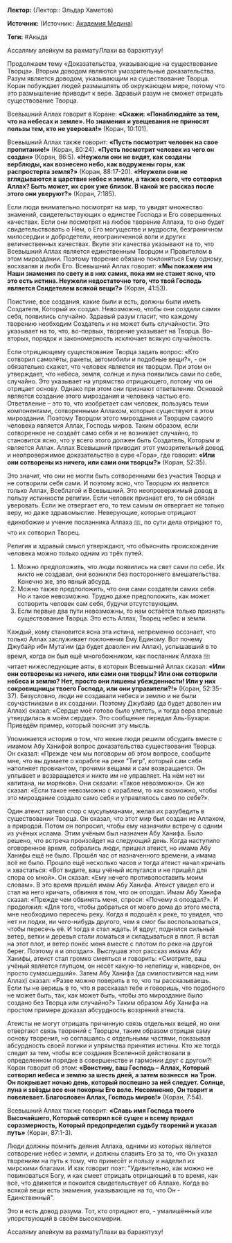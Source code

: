 **Лектор:** (Лектор:: Эльдар Хаметов)

**Источник:** (Источник:: [Академия Медина](https://web.medinaschool.org/school/))

**Теги:** #Акыда

Ассаляму алейкум ва рахматуЛлахи ва баракятуху!


Продолжаем тему «Доказательства, указывающие на существование Творца». Вторым доводом являются умозрительные доказательства. Разум является доводом, указывающим на существование Творца. Коран побуждает людей размышлять об окружающем мире, потому что это размышление приводит к вере. Здравый разум не сможет отрицать существование Творца.


Всевышний Аллах говорит в Коране: **«Скажи: «Понаблюдайте за тем, что на небесах и земле». Но знамения и увещевания не приносят пользы тем, кто не уверовал!»** (Коран, 10:101).


Всевышний Аллах также говорит: **«Пусть посмотрит человек на свое пропитание!»** (Коран, 80:24). **«Пусть посмотрит человек из чего он создан»** (Коран, 86:5). **«Неужели они не видят, как созданы верблюды, как вознесено небо, как водружены горы, как распростерта земля?»** (Коран, 88:17-20). **«Неужели они не вглядываются в царствие небес и земли, а также всего, что сотворил Аллах? Быть может, их срок уже близок. В какой же рассказ после этого они уверуют?»** (Коран, 7:185).


Если люди внимательно посмотрят на мир, то увидят множество знамений, свидетельствующих о единстве Господа и Его совершенных качествах. Если они посмотрят на любое творение Аллаха, то оно будет свидетельствовать о Нем, о Его могуществе и мудрости, безграничном милосердии и добродетели, неограниченной воли и других величественных качествах. Вкупе эти качества указывают на то, что Всевышний Аллах является единственным Творцом и Правителем в этом мироздании. Поэтому творение обязано поклоняться Ему одному, восхваляя и любя Его. Всевышний Аллах говорит: **«Мы покажем им Наши знамения по свету и в них самих, пока им не станет ясно, что это есть истина. Неужели недостаточно того, что твой Господь является Свидетелем всякой вещи?»** (Коран, 41:53).


Поистине, все создания, какие были и есть, должны были иметь Создателя, Который их создал. Невозможно, чтобы они создали самих себя, появились случайно. Здравый разум гласит, что каждому творению необходим Создатель и не может быть случайности. Это указывает на то, что, во-первых, творение указывает на Творца. Во-вторых, порядок и закономерность исключает всякую случайность.


Если отрицающему существование Творца задать вопрос: «Кто сотворил самолёты, ракеты, автомобили и подобные вещи?», - он обязательно скажет, что человек является их творцом. При этом он утверждает, что небеса, земля, солнце и луна появились сами по себе, случайно. Это указывает на упрямство отрицающего, потому что он отрицает основу. Однако при этом они признают ответвление. Основой является создание этого мироздания и человека частью его. Ответвление – это то, что изобретает сам человек, пользуясь теми компонентами, сотворенными Аллахом, которые существуют в этом мироздании. Поэтому Творцом этого мироздания и Творцом самого человека является Аллах, Господь миров. Таким образом, если сотворенное не создаёт само себя и не возникает случайно, то становится ясно, что у всего этого должен быть Создатель, Которым и является Аллах. Аллах Всевышний приводит этот умозрительный довод и неопровержимое доказательство в суре «Гора», где говорит: **«Или они сотворены из ничего, или сами они творцы?»** (Коран, 52:35).


Это значит, что они не могли быть сотворенными без участия Творца и не сотворили себя сами. И поэтому ясно, что Творцом их является только Аллах, Всеблагой и Всевышний. Это неопровержимый довод в пользу истинности религии. Если человек признает его, то он обязан уверовать. Если же отвергает его, то тем самым он отвергает не только веру, но даже здравомыслие. Неверующие, которые отрицают единобожие и учение посланника Аллаха ﷺ, по сути дела отрицают то, что их сотворил Творец.


Религия и здравый смысл утверждают, что объяснить происхождение человека можно только одним из трёх путей.


1. Можно предположить, что люди появились на свет сами по себе. Их никто не создавал, они возникли без постороннего вмешательства. Конечно же, это явный абсурд.
2. Можно также предположить, что они сами создатели самих себя. Но и такое невозможно. Трудно даже предположить, как может сотворить человек сам себя, будучи отсутствующим.
3. Если первые два пути невозможны, то нам остаётся только признать существование Творца. Это есть Аллах, Творец небес и земли.


Каждый, кому становится ясна эта истина, непременно осознает, что только Аллах заслуживает поклонения Ему Единому. Вот почему Джубайр ибн Мута’им (да будет доволен им Аллах), услышавший в то время, когда он был ещё многобожником, как посланник Аллаха ﷺ читает нижеследующие аяты, в которых Всевышний Аллах сказал: **«Или они сотворены из ничего, или сами они творцы? Или они сотворили небеса и землю? Нет, просто они лишены убежденности! Или у них сокровищницы твоего Господа, или они управители?!»** (Коран, 52:35-37). Безусловно, люди не создавали небеса и землю и не были соучастниками в их создании. Поэтому Джубайр (да будет доволен им Аллах) сказал: «Сердце моё готово было улететь, и тогда вера впервые утвердилась в моём сердце». Это сообщение передал Аль-Бухари. Приведём пример, который пояснит эту мысль.


Упоминается история о том, что некие люди решили обсудить вместе с имамом Абу Ханифой вопрос доказательства существования Творца. Он сказал: «Прежде чем мы поговорим об этом вопросе, сообщите мне, что вы думаете о корабле на реке "Тигр", который сам себя наполняет провиантом, прочими вещами и сам возвращается. Он уплывает и возвращается и никто им не управляет. На нём нет ни капитана, ни моряков». Они сказали: «Такое невозможно». Он же сказал: «Если такое невозможно с кораблем, то как возможно, чтобы это мироздание создало само себя и управлялось само по себе?».


Один атеист затеял спор с мусульманами, желая их разубедить в существовании Творца. Он сказал, что этот мир был создан не Аллахом, а природой. Потом он попросил, чтобы ему назначили встречу с одним из учёных ислама. Этим учёным был назначен Абу Ханифа. Было решено, что встреча произойдет на следующий день. Когда наступило оговоренное время, собрались люди, пришел атеист, но имама Абу Ханифы ещё не было. Прошёл час от назначенного времени, а имама всё не было. Прошло ещё несколько часов и тогда атеист начал кричать и хвастаться: «Вот видите, ваш учёный испугался и не пришёл для спора со мной». Он сказал: «Ему нечего противопоставить моим словам». В это время пришёл имам Абу Ханифа. Атеист увидел его и стал на него кричать, обвиняя в том, что он опоздал. Имам Абу Ханифа сказал: «Прежде чем обвинять меня, спроси: «Почему я опоздал?». И продолжил: «Для того, чтобы добраться от моего дома до этого места, мне необходимо пересечь реку. Когда я подошёл к реке, то увидел, что нет ни лодки, ни чего-нибудь другого, чем я смог бы воспользоваться, чтобы пересечь её. И тогда я стал ждать. И вдруг, поднялся сильный ветер, ветки и деревья стали ломаться и складываться в плот. Я встал на этот плот, и ветер понёс меня вместе с плотом по реке на другой берег. Поэтому я и опоздал». Выслушав этот рассказ имама Абу Ханифы, атеист стал громко смеяться и говорить: «Смотрите, ваш учёный является глупцом, он несёт какую-то нелепицу и, наверное, он просто сумасшедший». Затем Абу Ханифа (да смилостивится над ним Аллах) сказал: «Разве можно поверить в то, что ты рассказываешь. Если ты не веришь в то, что я рассказал тебе и говоришь, что подобного не может быть, так, как может быть, чтобы это мироздание было создано без Творца или случайно?» Таким образом Абу Ханифа на простом примере доказал абсурдность воззрений атеиста.


Атеисты не могут отрицать причинную связь отдельных вещей, но они отвергают связь творений с Творцом, таким образом отрицая саму основу творения, но соглашаясь с отдельными частями, показывая абсурдность своей логики и упрямства принятия истины. Кто же тогда следит за тем, чтобы все создания Вселенной действовали в определенном порядке в совершенстве и гармонии друг с другом?! Коран говорит об этом: **«Воистину, ваш Господь – Аллах, Который сотворил небеса и землю за шесть дней, а затем вознесся  на Трон. Он покрывает ночью день, который поспешно за ней следует. Солнце, луна и звёзды все они покорны Его воле. Несомненно, Он творит и повелевает. Благословен Аллах, Господь миров!»** (Коран, 7:54).


Всевышний Аллах также говорит: **«Славь имя Господа твоего Высочайшего, Который сотворил всё сущее и всему придал соразмерность, Который предопределил судьбу творений и указал путь»** (Коран, 87:1-3).


Люди должны помнить деяния Аллаха, одними из которых является сотворение небес и земли, и должны славить Его за то, что Он указал творениям на путь к тому, что принесёт и пользу и наделил их мирскими благами. И как говорит поэт: "Удивительно, как можно не повиноваться Богу, и как смеет отрицать отрицающий в то время, как всё, что движется и покоится свидетельствует об Аллахе. Когда во всякой вещи есть знамения, указывающие на то, что Он - Единственный".


Это и есть довод разума. Тот, кто отрицают его, - умалишённый или упорствующий в своём высокомерии.


Ассаляму алейкум ва рахматуЛлахи ва баракятуху!

